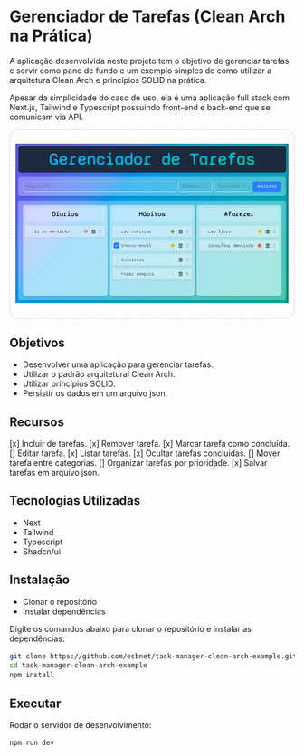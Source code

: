 # Gerenciador de Tarefas (Clean Arch na Prática)

A aplicação desenvolvida neste projeto tem o objetivo de gerenciar tarefas e servir como pano de fundo e um exemplo simples de como utilizar a arquitetura Clean Arch e princípios SOLID na prática.

Apesar da simplicidade do caso de uso, ela é uma aplicação full stack com Next.js, Tailwind e Typescript possuindo front-end e back-end que se comunicam via API.

<div style="text-align: center; border: 1px dashed #ccc; padding: 10px; border-radius: 16px ">

![Tela da aplicação](./src/assets/tela.jpeg)

</div>

## Objetivos

- Desenvolver uma aplicação para gerenciar tarefas.
- Utilizar o padrão arquitetural Clean Arch.
- Utilizar princípios SOLID.
- Persistir os dados em um arquivo json.

## Recursos

[x] Incluir de tarefas.
[x] Remover tarefa.
[x] Marcar tarefa como concluída.
[] Editar tarefa.
[x] Listar tarefas.
[x] Ocultar tarefas concluidas.
[] Mover tarefa entre categorias.
[] Organizar tarefas por prioridade.
[x] Salvar tarefas em arquivo json.

## Tecnologias Utilizadas

- Next
- Tailwind
- Typescript
- Shadcn/ui

## Instalação

- Clonar o repositório
- Instalar dependências

Digite os comandos abaixo para clonar o repositório e instalar as dependências:

```bash
git clone https://github.com/esbnet/task-manager-clean-arch-example.git
cd task-manager-clean-arch-example
npm install
```

## Executar
Rodar o servidor de desenvolvimento:

```bash
npm run dev
```
